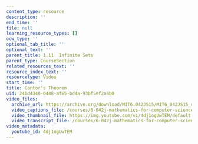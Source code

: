 ```yaml
---
content_type: resource
description: ''
end_time: ''
file: null
learning_resource_types: []
ocw_type: ''
optional_tab_title: ''
optional_text: ''
parent_title: 1.11  Infinite Sets
parent_type: CourseSection
related_resources_text: ''
resource_index_text: ''
resourcetype: Video
start_time: ''
title: Cantor's Theorem
uid: 24bd4340-0448-af65-bd4a-93bf5ef2a8b0
video_files:
  archive_url: https://archive.org/download/MIT6.042JS15/MIT6_042JS15_cantor_ipod.mp4
  video_captions_file: /courses/6-042j-mathematics-for-computer-science-spring-2015/be4cffb3f9005d9681e2de0e75b60ebd_4dj1ogUwTEM.vtt
  video_thumbnail_file: https://img.youtube.com/vi/4dj1ogUwTEM/default.jpg
  video_transcript_file: /courses/6-042j-mathematics-for-computer-science-spring-2015/4968b75846963ddbc974116ee27c3fc3_4dj1ogUwTEM.pdf
video_metadata:
  youtube_id: 4dj1ogUwTEM
---
```

